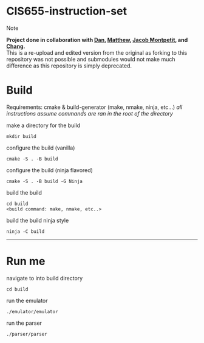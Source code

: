 # CIS655-instruction-set
>[!NOTE]
>**Project done in collaboration with [Dan](https://github.com/radioxeth), [Matthew](https://github.com/how2useGit), [Jacob Montpetit](https://github.com/vikingfacer), and [Chang](https://github.com/ahamburglar).** <br>
>This is a re-upload and edited version from the original as forking to this repository was not possible and submodules would not make much difference as this repository is simply deprecated.

# Build
Requirements: cmake & build-generator (make, nmake, ninja, etc...)
_all instructions assume commands are ran in the root of the directory_

make a directory for the build
```
mkdir build
```

configure the build (vanilla)
```
cmake -S . -B build
```

configure the build (ninja flavored)
```
cmake -S . -B build -G Ninja
```

build the build
```
cd build
<build command: make, nmake, etc..>
```

build the build ninja style
```
ninja -C build
```

---

# Run me
navigate to into build directory
```
cd build
```
run the emulator
```
./emulator/emulator
```
run the parser
```
./parser/parser
```





